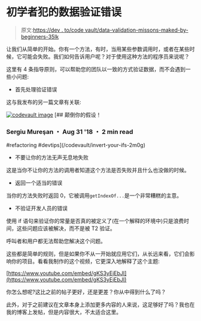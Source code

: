 # 初学者犯的数据验证错误

> 原文:[https://dev . to/code vault/data-validation-missons-maked-by-beginners-35lk](https://dev.to/codevault/data-validation-mistakes-made-by-beginners-35lk)

让我们从简单的开始。你有一个方法，有时，当用某些参数调用时，或者在某些时候，它可能会失败。我们如何告诉用户呢？对于使用这种方法的程序员来说呢？

这里有 4 条指导原则，可以帮助您的团队以一致的方式验证数据，而不会遇到一些小问题:

*   首先处理验证错误

这与我发布的另一篇文章有关联:

[![codevault image](../Images/bfe7c64ddad8fd3d5afc3a236b615f01.png)](/codevault) [## 颠倒你的假设！

### Sergiu Mureşan ・ Aug 31 '18 ・ 2 min read

#refactoring #devtips](/codevault/invert-your-ifs-2m0g)

*   不要让你的方法无声无息地失败

这是当你不让你的方法的调用者知道这个方法是否失败并且什么也没做的时候。

*   返回一个适当的错误

当你的方法失败时返回 0，它被调用`getIndexOf...`是一个非常糟糕的主意。

*   不验证开发人员的错误

使用 if 语句来验证你的常量是否真的被定义了(在一个解释的环境中)只是浪费时间，这些问题应该被解决，而不是被 T2 验证。

呼叫者和用户都无法帮助您解决这个问题。

这些都是简单的规则，但是如果你不从一开始就应用它们，从长远来看，它们会影响你的项目。看看我制作的这个视频，它更深入地解释了这个主题:

[https://www.youtube.com/embed/gKS3yEjEbJI](https://www.youtube.com/embed/gKS3yEjEbJI)

你怎么想呢?这比之前的帖子更好，还是更差？你从中得到什么了吗？

此外，对于之前建议在文章本身上添加更多内容的人来说，这足够好了吗？我也在我的博客上发帖，但是内容很大，不太适合这里。